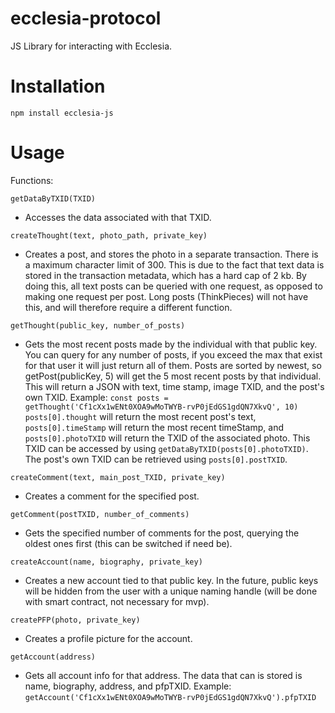 # ecclesia-protocol
JS Library for interacting with Ecclesia.

# Installation

```
npm install ecclesia-js
```

# Usage 

Functions:

```getDataByTXID(TXID)```
 - Accesses the data associated with that TXID.

```createThought(text, photo_path, private_key)```
 - Creates a post, and stores the photo in a separate transaction.  There is a maximum character limit of 300.  This is due to the fact that text data is stored in the transaction metadata, which has a hard cap of 2 kb.  By doing this, all text posts can be queried with one request, as opposed to making one request per post.  Long posts (ThinkPieces) will not have this, and will therefore require a different function.
 
```getThought(public_key, number_of_posts)```
 - Gets the most recent posts made by the individual with that public key.  You can query for any number of posts, if you exceed the max that exist for that user it will just return all of them.  Posts are sorted by newest, so getPost(publicKey, 5) will get the 5 most recent posts by that individual.  This will return a JSON with text, time stamp, image TXID, and the post's own TXID.  Example: `const posts = getThought('Cf1cXx1wENt0XOA9wMoTWYB-rvP0jEdGS1gdQN7XkvQ', 10)`
`posts[0].thought` will return the most recent post's text, `posts[0].timeStamp` will return the most recent timeStamp, and `posts[0].photoTXID` will return the TXID of the associated photo.  This TXID can be accessed by using `getDataByTXID(posts[0].photoTXID)`.  The post's own TXID can be retrieved using `posts[0].postTXID`.

```createComment(text, main_post_TXID, private_key)```
 - Creates a comment for the specified post.

```getComment(postTXID, number_of_comments)```
 - Gets the specified number of comments for the post, querying the oldest ones first (this can be switched if need be).
 
```createAccount(name, biography, private_key)```
 - Creates a new account tied to that public key.  In the future, public keys will be hidden from the user with a unique naming handle (will be done with smart contract, not necessary for mvp).
 
 ```createPFP(photo, private_key)```
 - Creates a profile picture for the account.

```getAccount(address)```
 - Gets all account info for that address.  The data that can is stored is name, biography, address, and pfpTXID.  Example: `getAccount('Cf1cXx1wENt0XOA9wMoTWYB-rvP0jEdGS1gdQN7XkvQ').pfpTXID`
